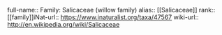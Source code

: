 

full-name:: Family: Salicaceae (willow family)
alias:: [[Salicaceae]]
rank:: [[family]]iNat-url:: https://www.inaturalist.org/taxa/47567
wiki-url:: http://en.wikipedia.org/wiki/Salicaceae